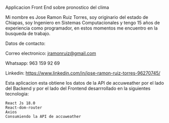 Applicacion Front End sobre pronostico del clima

Mi nombre es Jose Ramon Ruiz Torres, soy originario del estado de Chiapas, soy Ingeniero en Sistemas Computacionales y tengo 15 años de experiencia como programador, en estos momentos me encuentro en la busqueda de trabajo.

Datos de contacto:

Correo electronico: jramonruiz@gmail.com

Whatsapp: 963 159 92 69

Linkedin: https://www.linkedin.com/in/jose-ramon-ruiz-torres-96270745/

Esta aplicacion esta obtiene los datos de la API de accuweather por el lado del Backend y por el lado del Frontend desarrrollado en la siguientes tecnologia:

    React Js 18.0
    React-dom-router
    Axios
    Consumiendo la API de accuweather
